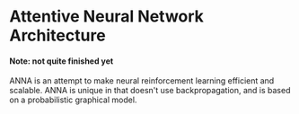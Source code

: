 # Attentive Neural Network Architecture
#### Note: not quite finished yet
ANNA is an attempt to make neural reinforcement learning efficient and scalable.  ANNA is unique in that doesn't use backpropagation, and is based on a probabilistic graphical model.
